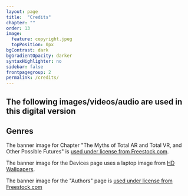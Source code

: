```yaml
---
layout: page
title:  "Credits"
chapter: ""
order: 13
image:
  feature: copyright.jpeg
  topPosition: 0px
bgContrast: dark
bgGradientOpacity: darker
syntaxHighlighter: no
sidebar: false
frontpagegroup: 2
permalink: /credits/
---
```

<h2>The following images/videos/audio are used in this digital version</h2>
<h2>Genres</h2>


The banner image for Chapter "The Myths of Total AR and Total VR, and Other Possible Futures" is <a href="https://www.freestock.com/free-photos/handsome-businessman-vr-goggle-falling-white-797790145">used under license from Freestock.com</a>.

The banner image for the Devices page uses a laptop image from <a href="https://www.allwhitebackground.com/laptop.html">HD Wallpapers</a>.

The banner image for the "Authors" page is <a href="https://www.freestock.com/free-photos/unposed-group-creative-business-people-open-413710657">used under license from Freestock.com</a>